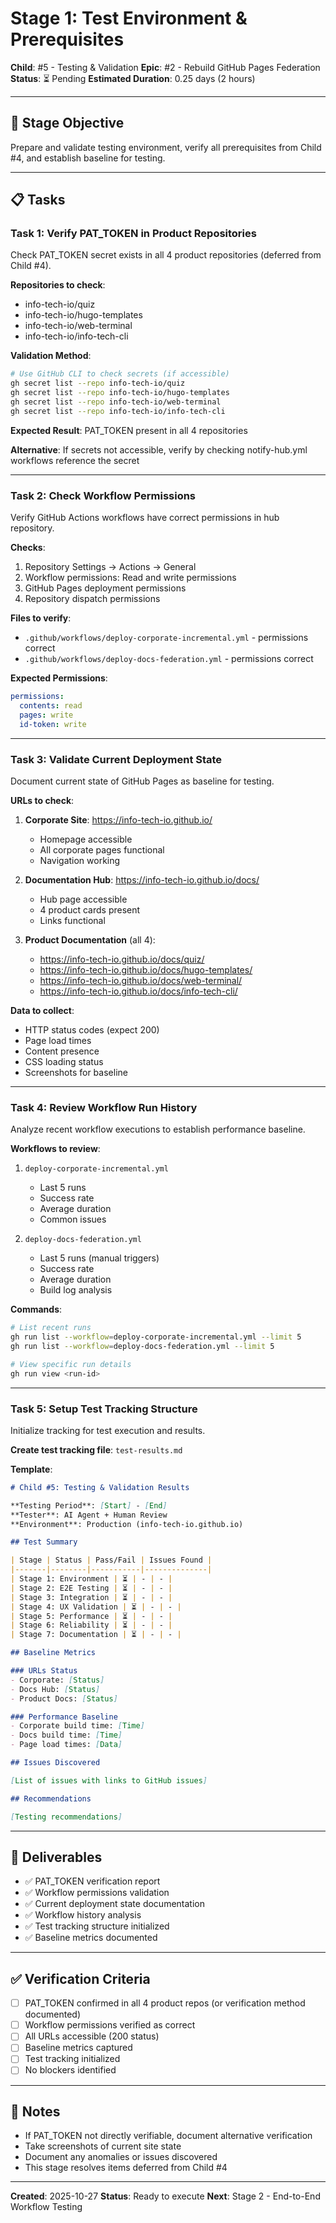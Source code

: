 # Stage 1: Test Environment & Prerequisites

**Child**: #5 - Testing & Validation
**Epic**: #2 - Rebuild GitHub Pages Federation
**Status**: ⏳ Pending
**Estimated Duration**: 0.25 days (2 hours)

---

## 🎯 Stage Objective

Prepare and validate testing environment, verify all prerequisites from Child #4, and establish baseline for testing.

---

## 📋 Tasks

### Task 1: Verify PAT_TOKEN in Product Repositories

Check PAT_TOKEN secret exists in all 4 product repositories (deferred from Child #4).

**Repositories to check**:
- info-tech-io/quiz
- info-tech-io/hugo-templates
- info-tech-io/web-terminal
- info-tech-io/info-tech-cli

**Validation Method**:
```bash
# Use GitHub CLI to check secrets (if accessible)
gh secret list --repo info-tech-io/quiz
gh secret list --repo info-tech-io/hugo-templates
gh secret list --repo info-tech-io/web-terminal
gh secret list --repo info-tech-io/info-tech-cli
```

**Expected Result**: PAT_TOKEN present in all 4 repositories

**Alternative**: If secrets not accessible, verify by checking notify-hub.yml workflows reference the secret

---

### Task 2: Check Workflow Permissions

Verify GitHub Actions workflows have correct permissions in hub repository.

**Checks**:
1. Repository Settings → Actions → General
2. Workflow permissions: Read and write permissions
3. GitHub Pages deployment permissions
4. Repository dispatch permissions

**Files to verify**:
- `.github/workflows/deploy-corporate-incremental.yml` - permissions correct
- `.github/workflows/deploy-docs-federation.yml` - permissions correct

**Expected Permissions**:
```yaml
permissions:
  contents: read
  pages: write
  id-token: write
```

---

### Task 3: Validate Current Deployment State

Document current state of GitHub Pages as baseline for testing.

**URLs to check**:
1. **Corporate Site**: https://info-tech-io.github.io/
   - Homepage accessible
   - All corporate pages functional
   - Navigation working

2. **Documentation Hub**: https://info-tech-io.github.io/docs/
   - Hub page accessible
   - 4 product cards present
   - Links functional

3. **Product Documentation** (all 4):
   - https://info-tech-io.github.io/docs/quiz/
   - https://info-tech-io.github.io/docs/hugo-templates/
   - https://info-tech-io.github.io/docs/web-terminal/
   - https://info-tech-io.github.io/docs/info-tech-cli/

**Data to collect**:
- HTTP status codes (expect 200)
- Page load times
- Content presence
- CSS loading status
- Screenshots for baseline

---

### Task 4: Review Workflow Run History

Analyze recent workflow executions to establish performance baseline.

**Workflows to review**:
1. `deploy-corporate-incremental.yml`
   - Last 5 runs
   - Success rate
   - Average duration
   - Common issues

2. `deploy-docs-federation.yml`
   - Last 5 runs (manual triggers)
   - Success rate
   - Average duration
   - Build log analysis

**Commands**:
```bash
# List recent runs
gh run list --workflow=deploy-corporate-incremental.yml --limit 5
gh run list --workflow=deploy-docs-federation.yml --limit 5

# View specific run details
gh run view <run-id>
```

---

### Task 5: Setup Test Tracking Structure

Initialize tracking for test execution and results.

**Create test tracking file**: `test-results.md`

**Template**:
```markdown
# Child #5: Testing & Validation Results

**Testing Period**: [Start] - [End]
**Tester**: AI Agent + Human Review
**Environment**: Production (info-tech-io.github.io)

## Test Summary

| Stage | Status | Pass/Fail | Issues Found |
|-------|--------|-----------|--------------|
| Stage 1: Environment | ⏳ | - | - |
| Stage 2: E2E Testing | ⏳ | - | - |
| Stage 3: Integration | ⏳ | - | - |
| Stage 4: UX Validation | ⏳ | - | - |
| Stage 5: Performance | ⏳ | - | - |
| Stage 6: Reliability | ⏳ | - | - |
| Stage 7: Documentation | ⏳ | - | - |

## Baseline Metrics

### URLs Status
- Corporate: [Status]
- Docs Hub: [Status]
- Product Docs: [Status]

### Performance Baseline
- Corporate build time: [Time]
- Docs build time: [Time]
- Page load times: [Data]

## Issues Discovered

[List of issues with links to GitHub issues]

## Recommendations

[Testing recommendations]
```

---

## 🎯 Deliverables

- ✅ PAT_TOKEN verification report
- ✅ Workflow permissions validation
- ✅ Current deployment state documentation
- ✅ Workflow history analysis
- ✅ Test tracking structure initialized
- ✅ Baseline metrics documented

---

## ✅ Verification Criteria

- [ ] PAT_TOKEN confirmed in all 4 product repos (or verification method documented)
- [ ] Workflow permissions verified as correct
- [ ] All URLs accessible (200 status)
- [ ] Baseline metrics captured
- [ ] Test tracking initialized
- [ ] No blockers identified

---

## 📝 Notes

- If PAT_TOKEN not directly verifiable, document alternative verification
- Take screenshots of current site state
- Document any anomalies or issues discovered
- This stage resolves items deferred from Child #4

---

**Created**: 2025-10-27
**Status**: Ready to execute
**Next**: Stage 2 - End-to-End Workflow Testing

